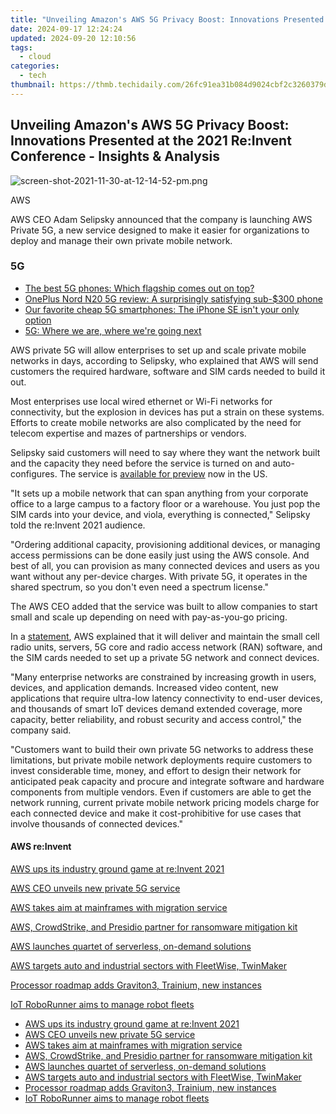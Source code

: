 ```yaml
---
title: "Unveiling Amazon's AWS 5G Privacy Boost: Innovations Presented at the 2021 Re:Invent Conference - Insights & Analysis"
date: 2024-09-17 12:24:24
updated: 2024-09-20 12:10:56
tags:
  - cloud
categories:
  - tech
thumbnail: https://thmb.techidaily.com/26fc91ea31b084d9024cbf2c3260379dfbc09b55f5ef939a3a4cdd1934973c13.jpeg
---
```


## Unveiling Amazon's AWS 5G Privacy Boost: Innovations Presented at the 2021 Re:Invent Conference - Insights & Analysis

![screen-shot-2021-11-30-at-12-14-52-pm.png](https://www.zdnet.com/a/img/resize/cddf236c12a772224251ea6304cbc7bc4948d45b/2021/11/30/1cc8d5e1-8d31-46de-9f4b-f51780b2f1bf/screen-shot-2021-11-30-at-12-14-52-pm.png?auto=webp&width=1280)

AWS

AWS CEO Adam Selipsky announced that the company is launching AWS Private 5G, a new service designed to make it easier for organizations to deploy and manage their own private mobile network. 

### 5G

* [The best 5G phones: Which flagship comes out on top?](https://www.zdnet.com/article/best-5g-phone/)
* [OnePlus Nord N20 5G review: A surprisingly satisfying sub-$300 phone](https://www.zdnet.com/article/oneplus-nord-n20-5g-review/)
* [Our favorite cheap 5G smartphones: The iPhone SE isn't your only option](https://www.zdnet.com/article/best-cheap-5g-phone/)
* [5G: Where we are, where we're going next](https://www.zdnet.com/article/5g-where-we-are-where-were-going-next/)

AWS private 5G will allow enterprises to set up and scale private mobile networks in days, according to Selipsky, who explained that AWS will send customers the required hardware, software and SIM cards needed to build it out. 

Most enterprises use local wired ethernet or Wi-Fi networks for connectivity, but the explosion in devices has put a strain on these systems. Efforts to create mobile networks are also complicated by the need for telecom expertise and mazes of partnerships or vendors. 

Selipsky said customers will need to say where they want the network built and the capacity they need before the service is turned on and auto-configures. The service is [available for preview](https://pages.awscloud.com/Private5GPreview.html) now in the US.

"It sets up a mobile network that can span anything from your corporate office to a large campus to a factory floor or a warehouse. You just pop the SIM cards into your device, and viola, everything is connected," Selipsky told the re:Invent 2021 audience.

"Ordering additional capacity, provisioning additional devices, or managing access permissions can be done easily just using the AWS console. And best of all, you can provision as many connected devices and users as you want without any per-device charges. With private 5G, it operates in the shared spectrum, so you don't even need a spectrum license."

The AWS CEO added that the service was built to allow companies to start small and scale up depending on need with pay-as-you-go pricing. 

In a [statement](https://buy.geni.us/Proxy.ashx?TSID=368250&GR%5FURL=https%3A%2F%2Faws.amazon.com%2Fabout-aws%2Fwhats-new%2F2021%2F11%2Fpreview-aws-private-5g%2F%3Ftag%3Dzd-buy-button-20%26ascsubtag%3D%5F%5FCOM%5FCLICK%5FID%5F%5F%7Cb0787c80-78dc-4560-9379-9f3c2cb06aee%7Cdtp&dtb=1), AWS explained that it will deliver and maintain the small cell radio units, servers, 5G core and radio access network (RAN) software, and the SIM cards needed to set up a private 5G network and connect devices. 

"Many enterprise networks are constrained by increasing growth in users, devices, and application demands. Increased video content, new applications that require ultra-low latency connectivity to end-user devices, and thousands of smart IoT devices demand extended coverage, more capacity, better reliability, and robust security and access control," the company said. 

"Customers want to build their own private 5G networks to address these limitations, but private mobile network deployments require customers to invest considerable time, money, and effort to design their network for anticipated peak capacity and procure and integrate software and hardware components from multiple vendors. Even if customers are able to get the network running, current private mobile network pricing models charge for each connected device and make it cost-prohibitive for use cases that involve thousands of connected devices." 

#### AWS re:Invent

[AWS ups its industry ground game at re:Invent 2021](https://www.zdnet.com/article/aws-ups-its-industry-ground-game-at-reinvent-2021/ "AWS ups its industry ground game at re:Invent 2021")

[AWS CEO unveils new private 5G service](https://www.zdnet.com/article/aws-ceo-announces-private-5g-at-reinvent-2021/ "AWS CEO unveils new private 5G service")

[AWS takes aim at mainframes with migration service](https://www.zdnet.com/article/aws-takes-aim-at-mainframes-with-migration-service/ "AWS takes aim at mainframes with migration service")

[AWS, CrowdStrike, and Presidio partner for ransomware mitigation kit](https://www.zdnet.com/article/amazon-web-services-crowdstrike-and-presidio-partner-for-ransomware-mitigation-kit/ "AWS, CrowdStrike, and Presidio partner for ransomware mitigation kit")

[AWS launches quartet of serverless, on-demand solutions](https://www.zdnet.com/article/aws-goes-all-in-on-serverless-on-demand-solutions-with-quartet-of-launches/ "AWS launches quartet of serverless, on-demand solutions")

[AWS targets auto and industrial sectors with FleetWise, TwinMaker](https://www.zdnet.com/article/aws-targets-auto-and-industrial-sectors-with-fleetwise-twinmaker/ "AWS targets auto and industrial sectors with FleetWise, TwinMaker")

[Processor roadmap adds Graviton3, Trainium, new instances](https://www.zdnet.com/article/aws-fleshes-out-processor-roadmap-with-graviton3-trainium-new-instances/ "Processor roadmap adds Graviton3, Trainium, new instances")

[IoT RoboRunner aims to manage robot fleets](https://www.zdnet.com/article/aws-launches-aws-iot-roborunner-aims-to-manage-robot-fleets/ "IoT RoboRunner aims to manage robot fleets")

* [AWS ups its industry ground game at re:Invent 2021](https://www.zdnet.com/article/aws-ups-its-industry-ground-game-at-reinvent-2021/ "AWS ups its industry ground game at re:Invent 2021")
* [AWS CEO unveils new private 5G service](https://www.zdnet.com/article/aws-ceo-announces-private-5g-at-reinvent-2021/ "AWS CEO unveils new private 5G service")
* [AWS takes aim at mainframes with migration service](https://www.zdnet.com/article/aws-takes-aim-at-mainframes-with-migration-service/ "AWS takes aim at mainframes with migration service")
* [AWS, CrowdStrike, and Presidio partner for ransomware mitigation kit](https://www.zdnet.com/article/amazon-web-services-crowdstrike-and-presidio-partner-for-ransomware-mitigation-kit/ "AWS, CrowdStrike, and Presidio partner for ransomware mitigation kit")
* [AWS launches quartet of serverless, on-demand solutions](https://www.zdnet.com/article/aws-goes-all-in-on-serverless-on-demand-solutions-with-quartet-of-launches/ "AWS launches quartet of serverless, on-demand solutions")
* [AWS targets auto and industrial sectors with FleetWise, TwinMaker](https://www.zdnet.com/article/aws-targets-auto-and-industrial-sectors-with-fleetwise-twinmaker/ "AWS targets auto and industrial sectors with FleetWise, TwinMaker")
* [Processor roadmap adds Graviton3, Trainium, new instances](https://www.zdnet.com/article/aws-fleshes-out-processor-roadmap-with-graviton3-trainium-new-instances/ "Processor roadmap adds Graviton3, Trainium, new instances")
* [IoT RoboRunner aims to manage robot fleets](https://www.zdnet.com/article/aws-launches-aws-iot-roborunner-aims-to-manage-robot-fleets/ "IoT RoboRunner aims to manage robot fleets")

<ins class="adsbygoogle"
     style="display:block"
     data-ad-format="autorelaxed"
     data-ad-client="ca-pub-7571918770474297"
     data-ad-slot="1223367746"></ins>



<ins class="adsbygoogle"
     style="display:block"
     data-ad-client="ca-pub-7571918770474297"
     data-ad-slot="8358498916"
     data-ad-format="auto"
     data-full-width-responsive="true"></ins>
